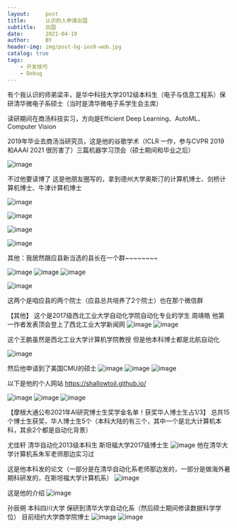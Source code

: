 ```yaml
---
layout:     post
title:      认识的人申请出国
subtitle:   出国
date:       2021-04-19
author:     BY
header-img: img/post-bg-ios9-web.jpg
catalog: true
tags:
    - 开发技巧
    - Debug
---
```


有个我认识的师弟梁丰，是华中科技大学2012级本科生（电子与信息工程系）保研清华微电子系硕士（当时是清华微电子系学生会主席）

读研期间在商汤科技实习，方向是Efficient Deep Learning、AutoML、Computer Vision

2019年毕业去商汤当研究员，这是他的谷歌学术（ICLR 一作，参与CVPR 2019 和AAAI 2021 很厉害了）三篇机器学习顶会（硕士期间和毕业之后）

![image](https://user-images.githubusercontent.com/24884878/115249892-a8249e00-a15b-11eb-89e4-2744cd2bb65c.png)

不过他要读博了 这是他朋友圈写的，拿到德州大学奥斯汀的计算机博士、剑桥计算机博士、牛津计算机博士 

![image](https://user-images.githubusercontent.com/24884878/115249468-32203700-a15b-11eb-8d12-9efc5348e9b8.png)

![image](https://user-images.githubusercontent.com/24884878/115250115-da360000-a15b-11eb-9c39-1fafa00f60b6.png)


![image](https://user-images.githubusercontent.com/24884878/115250141-e15d0e00-a15b-11eb-9f0e-bbf109750b6a.png)

![image](https://user-images.githubusercontent.com/24884878/115250164-e621c200-a15b-11eb-902d-8ec574843d62.png)


其他：我居然跟应县新当选的县长在一个群~~~~~~~~

![image](https://user-images.githubusercontent.com/24884878/115254506-fd62ae80-a15f-11eb-837c-a6174cb26d9f.png)
![image](https://user-images.githubusercontent.com/24884878/115254573-0e132480-a160-11eb-8e34-0247f0827153.png)
![image](https://user-images.githubusercontent.com/24884878/115254626-1cf9d700-a160-11eb-80ce-9835628e5af6.png)

![image](https://user-images.githubusercontent.com/24884878/115254684-2c792000-a160-11eb-8cf5-0ea78d834d9a.png)

这两个是咱应县的两个院士（应县总共培养了2个院士）也在那个微信群



【其他】
这个是2017级西北工业大学自动化学院自动化专业的学生 周靖皓   他第一作者发表顶会登上了西北工业大学新闻网 
![image](https://user-images.githubusercontent.com/24884878/115529861-d7efb500-a2c5-11eb-85d6-2eaf6efecb7e.png)
![image](https://user-images.githubusercontent.com/24884878/115529996-f48bed00-a2c5-11eb-9f16-b6cf76172196.png)

这个王鹏虽然是西北工业大学计算机学院教授 但是他本科博士都是北航自动化

![image](https://user-images.githubusercontent.com/24884878/115530155-1ab18d00-a2c6-11eb-8ae9-1189c7f67f6a.png)

然后他申请到了美国CMU的硕士
![image](https://user-images.githubusercontent.com/24884878/115530228-29983f80-a2c6-11eb-8ed9-1b09858ffdfa.png)
![image](https://user-images.githubusercontent.com/24884878/115530269-31f07a80-a2c6-11eb-92ef-36abfabff629.png)
![image](https://user-images.githubusercontent.com/24884878/115530311-39b01f00-a2c6-11eb-904c-831bbb7047ff.png)

以下是他的个人网站
https://shallowtoil.github.io/


![image](https://user-images.githubusercontent.com/24884878/115530425-58161a80-a2c6-11eb-8762-33f28d8ea844.png)
![image](https://user-images.githubusercontent.com/24884878/115530456-5e0bfb80-a2c6-11eb-9f79-eb1650bca1e5.png)
![image](https://user-images.githubusercontent.com/24884878/115530526-711ecb80-a2c6-11eb-8656-5b0f35262453.png)


【摩根大通公布2021年AI研究博士生奖学金名单！获奖华人博士生占1/3】
总共15个博士生获奖，华人博士生5个（本科大陆的有三个，其中一个是北大计算机本科，其余2个都是自动化背景）

尤佳轩 清华自动化2013级本科生 斯坦福大学2017级博士生
![image](https://user-images.githubusercontent.com/24884878/115686758-1fd90f80-a38c-11eb-8d9a-8a10b4a48f3b.png)
他在清华大学计算机系朱军老师那边实习过

这是他本科发的论文（一部分是在清华自动化系老师那边发的，一部分是做海外暑期科研发的，在斯坦福大学计算机系）
![image](https://user-images.githubusercontent.com/24884878/115687070-6464ab00-a38c-11eb-8fee-400dd2cba28c.png)


这是他的介绍
![image](https://user-images.githubusercontent.com/24884878/115687008-557df880-a38c-11eb-9dfb-b383b3980d06.png)


孙辰朔 
本科四川大学 保研到清华大学自动化系（然后硕士期间修读数据科学学位） 目前纽约大学商学院博士
![image](https://user-images.githubusercontent.com/24884878/115687142-75adb780-a38c-11eb-9ef6-1a6b07b1b822.png)
![image](https://user-images.githubusercontent.com/24884878/115687389-b4437200-a38c-11eb-9b3d-3b9dc7552b1c.png)

